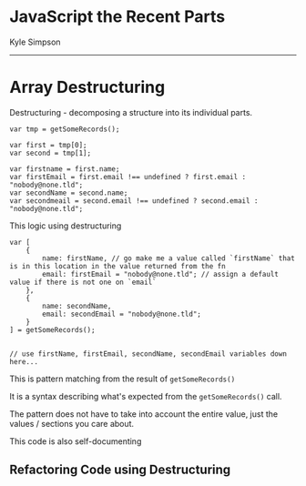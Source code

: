 # JavaScript the Recent Parts
Kyle Simpson
___

# Array Destructuring

Destructuring - decomposing a structure into its individual parts.

```
var tmp = getSomeRecords();

var first = tmp[0];
var second = tmp[1];

var firstname = first.name;
var firstEmail = first.email !== undefined ? first.email : "nobody@none.tld";
var secondName = second.name;
var secondmeail = second.email !== undefined ? second.email : "nobody@none.tld";

```

This logic using destructuring

```
var [
    {
        name: firstName, // go make me a value called `firstName` that is in this location in the value returned from the fn
        email: firstEmail = "nobody@none.tld"; // assign a default value if there is not one on `email`
    },
    {
        name: secondName,
        email: secondEmail = "nobody@none.tld";
    }
] = getSomeRecords();


// use firstName, firstEmail, secondName, secondEmail variables down here...

```

This is pattern matching from the result of `getSomeRecords()`

It is a syntax describing what's expected from the `getSomeRecords()` call.

The pattern does not have to take into account the entire value, just the values / sections you care about.

This code is also self-documenting

## Refactoring Code using Destructuring

